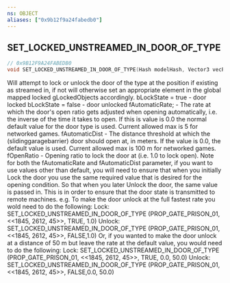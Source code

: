 ```yaml
---
ns: OBJECT
aliases: ["0x9b12f9a24fabedb0"]
---
```

## SET_LOCKED_UNSTREAMED_IN_DOOR_OF_TYPE

```c
// 0x9B12F9A24FABEDB0
void SET_LOCKED_UNSTREAMED_IN_DOOR_OF_TYPE(Hash modelHash, Vector3 vecPos, bool LockState, float fAutomaticRate, float fAutomaticDist, float fOpenRatio);
```

Will attempt to lock or unlock the door of the type at the position if existing as streamed in, if not will otherwise set an appropriate element in the global mapped locked gLockedObjects accordingly. bLockState = true - door locked bLockState = false - door unlocked fAutomaticRate; - The rate at which the door's open ratio gets adjusted when opening automatically, i.e. the inverse of the time it takes to open. If this is value is 0.0 the normal default value for the door type is used. Current allowed max is 5 for networked games. fAutomaticDist - The distance threshold at which the (slidinggaragebarrier) door should open at, in meters. If the value is 0.0, the default value is used. Current allowed max is 100 m for networked games. fOpenRatio - Opening ratio to lock the door at (i.e. 1.0 to lock open). Note for both the fAutomaticRate and fAutomaticDist parameter, if you want to use values other than default, you will need to ensure that when you initially Lock the door you use the same required value that is desired for the opening condition. So that when you later Unlock the door, the same value is passed in. This is in order to ensure that the door state is transmitted to remote machines. e.g. To make the door unlock at the full fastest rate you wold need to do the following: Lock: SET_LOCKED_UNSTREAMED_IN_DOOR_OF_TYPE (PROP_GATE_PRISON_01, <<1845, 2612, 45>>, TRUE, 1.0) Unlock: SET_LOCKED_UNSTREAMED_IN_DOOR_OF_TYPE (PROP_GATE_PRISON_01, <<1845, 2612, 45>>, FALSE,1.0) Or, if you wanted to make the door unlock at a distance of 50 m but leave the rate at the default value, you would need to do the following: Lock: SET_LOCKED_UNSTREAMED_IN_DOOR_OF_TYPE (PROP_GATE_PRISON_01, <<1845, 2612, 45>>, TRUE, 0.0, 50.0) Unlock: SET_LOCKED_UNSTREAMED_IN_DOOR_OF_TYPE (PROP_GATE_PRISON_01, <<1845, 2612, 45>>, FALSE,0.0, 50.0)

